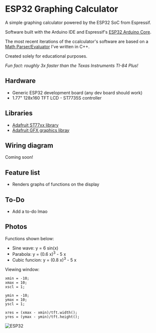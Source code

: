 # ESP32 Graphing Calculator

A simple graphing calculator powered by the ESP32 SoC from Espressif.

Software built with the Arduino IDE and Espressif's [ESP32 Arduino Core](https://github.com/espressif/arduino-esp32).

The most recent iterations of the ccalculator's software are based on a [Math Parser/Evaluator](https://github.com/ChromeUniverse/Math-Parser) I've written in C++.

Created solely for educational purposes. 

_Fun fact: roughly 3x faster than the Texas Instruments TI-84 Plus!_

## Hardware
* Generic ESP32 development board (any dev board should work)
* 1.77" 128x160 TFT LCD - ST7735S controller

## Libraries
* [Adafruit ST77xx library](https://github.com/adafruit/Adafruit-ST7735-Library)
* [Adafruit GFX graphics libray](https://github.com/adafruit/Adafruit-GFX-Library)

## Wiring diagram
Coming soon!

## Feature list
* Renders graphs of functions on the display

## To-Do
* Add a to-do lmao

## Photos

Functions shown below:
* Sine wave: y = 6 sin(x)
* Parabola: y = (0.6 x)<sup>3</sup> - 5 x
* Cubic funcion: y = (0.8 x)<sup>3</sup> - 5 x

Viewing window:
```
xmin = -10;
xmax = 10;
xscl = 1;

ymin = -10;
ymax = 10;
yscl = 1;

xres = (xmax - xmin)/tft.width();
yres = (ymax - ymin)/tft.height();
```

![ESP32](https://i.imgur.com/NnfdsFd.jpg)
